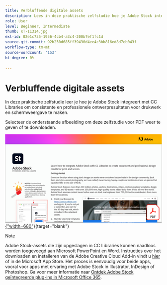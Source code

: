 ```yaml
---
title: Verbluffende digitale assets
description: Lees in deze praktische zelfstudie hoe je Adobe Stock integreert met CC Libraries om consistente en professionele ontwerpresultaten voor drukwerk en schermweergave te maken
role: User
level: Beginner, Intermediate
thumb: KT-11314.jpg
exl-id: 02e1c735-1956-4cb4-a3c4-200b7ef1fc1d
source-git-commit: 92b250d685ff39430d4ee4c3bb816ed8d7eb043f
workflow-type: tm+mt
source-wordcount: '153'
ht-degree: 0%

---
```


# Verbluffende digitale assets

In deze praktische zelfstudie leer je hoe je Adobe Stock integreert met CC Libraries om consistente en professionele ontwerpresultaten voor drukwerk en schermweergave te maken.

Selecteer de onderstaande afbeelding om deze zelfstudie voor PDF weer te geven of te downloaden.

[![Afbeelding van eerste pagina van zelfstudie](assets/Stunningdigitalassets.png){&quot;width=680&quot;}](assets/Stunning-Digital-Assets.pdf){target="blank"}

>[!NOTE]
>
>Adobe Stock-assets die zijn opgeslagen in CC Libraries kunnen naadloos worden toegevoegd aan Microsoft PowerPoint en Word. Instructies over het downloaden en installeren van de Adobe Creative Cloud Add-in vindt u [hier](https://helpx.adobe.com/creative-cloud/help/libraries-addin-microsoft-office.html) of in de Microsoft App Store. Het proces is eenvoudig voor beide apps, vooral voor apps met ervaring met Adobe Stock in Illustrator, InDesign of Photoshop. Ga voor meer informatie naar [Ontdek Adobe Stock geïntegreerde plug-ins in Microsoft Office 365](https://helpx.adobe.com/stock/help/microsoft-office-plug-ins.html).

